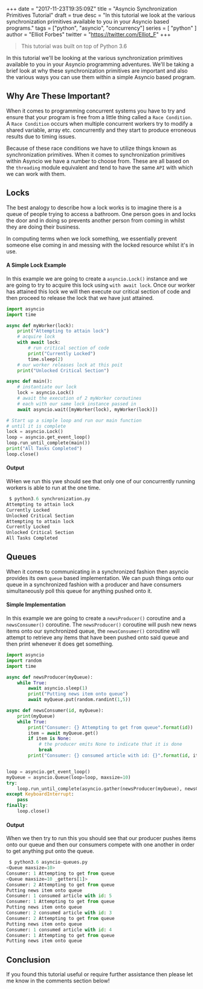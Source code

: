 +++
date = "2017-11-23T19:35:09Z"
title = "Asyncio Synchronization Primitives Tutorial"
draft = true
desc = "In this tutorial we look at the various synchronization primitives available to you in your Asyncio based programs."
tags = ["python", "asyncio", "concurrency"]
series = [ "python" ]
author = "Elliot Forbes"
twitter = "https://twitter.com/Elliot_F"
+++

> This tutorial was built on top of Python 3.6

In this tutorial we'll be looking at the various synchronization primitives available to you in your Asyncio programming adventures. We'll be taking a brief look at why these synchronization primitives are important and also the various ways you can use them within a simple Asyncio based program.

## Why Are These Important?

When it comes to programming concurrent systems you have to try and ensure that your program is free from a little thing called a `Race Condition`. A `Race Condition` occurs when multiple concurrent workers try to modify a shared variable, array etc. concurrently and they start to produce erroneous results due to timing issues.

Because of these race conditions we have to utilize things known as synchronization primitives. When it comes to synchronization primitives within Asyncio we have a number to choose from. These are all based on the `threading` module equivalent and tend to have the same `API` with which we can work with them.

## Locks

The best analogy to describe how a lock works is to imagine there is a queue of people trying to access a bathroom. One person goes in and locks the door and in doing so prevents another person from coming in whilst they are doing their business. 

In computing terms when we lock something, we essentially prevent someone else coming in and messing with the locked resource whilst it's in use.

#### A Simple Lock Example

In this example we are going to create a `asyncio.Lock()` instance and we are going to try to acquire this lock using `with await lock`. Once our worker has attained this lock we will then execute our critical section of code and then proceed to release the lock that we have just attained.

~~~py
import asyncio
import time

async def myWorker(lock):
    print("Attempting to attain lock")
    # acquire lock
    with await lock:
        # run critical section of code
        print("Currently Locked")
        time.sleep(2)
    # our worker releases lock at this poit
    print("Unlocked Critical Section")

async def main():
    # instantiate our lock
    lock = asyncio.Lock()
    # await the execution of 2 myWorker coroutines 
    # each with our same lock instance passed in 
    await asyncio.wait([myWorker(lock), myWorker(lock)])    

# Start up a simple loop and run our main function
# until it is complete
lock = asyncio.Lock()
loop = asyncio.get_event_loop()
loop.run_until_complete(main())
print("All Tasks Completed")
loop.close()
~~~

#### Output

WHen we run this ywe should see that only one of our concurrently running workers is able to run at the one time.

~~~py
 $ python3.6 synchronization.py
Attempting to attain lock
Currently Locked
Unlocked Critical Section
Attempting to attain lock
Currently Locked
Unlocked Critical Section
All Tasks Completed
~~~

## Queues 

When it comes to communicating in a synchronized fashion then asyncio provides its own `queue` based implementation. We can push things onto our queue in a synchronized fashion with a producer and have consumers simultaneously poll this queue for anything pushed onto it.  

#### Simple Implementation

In this example we are going to create a `newsProducer()` coroutine and a `newsConsumer()` coroutine. The `newsProducer()` coroutine will push new news items onto our synchronized queue, the `newsConsumer()` coroutine will attempt to retrieve any items that have been pushed onto said queue and then print whenever it does get something. 

~~~py
import asyncio
import random
import time

async def newsProducer(myQueue):
    while True:
        await asyncio.sleep(1)
        print("Putting news item onto queue")
        await myQueue.put(random.randint(1,5))

async def newsConsumer(id, myQueue):
    print(myQueue)
    while True:
        print("Consumer: {} Attempting to get from queue".format(id))
        item = await myQueue.get()
        if item is None:
            # the producer emits None to indicate that it is done
            break
        print("Consumer: {} consumed article with id: {}".format(id, item))


loop = asyncio.get_event_loop()        
myQueue = asyncio.Queue(loop=loop, maxsize=10)
try:
    loop.run_until_complete(asyncio.gather(newsProducer(myQueue), newsConsumer(1, myQueue), newsConsumer(2, myQueue)))
except KeyboardInterrupt:
    pass
finally:
    loop.close()
~~~

#### Output

When we then try to run this you should see that our producer pushes items onto our queue and then our consumers compete with one another in order to get anything put onto the queue. 

~~~py
 $ python3.6 asyncio-queues.py
<Queue maxsize=10>
Consumer: 1 Attempting to get from queue
<Queue maxsize=10 _getters[1]>
Consumer: 2 Attempting to get from queue
Putting news item onto queue
Consumer: 1 consumed article with id: 5
Consumer: 1 Attempting to get from queue
Putting news item onto queue
Consumer: 2 consumed article with id: 3
Consumer: 2 Attempting to get from queue
Putting news item onto queue
Consumer: 1 consumed article with id: 4
Consumer: 1 Attempting to get from queue
Putting news item onto queue
~~~

## Conclusion

If you found this tutorial useful or require further assistance then please let me know in the comments section below!